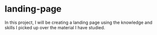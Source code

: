 # landing-page

In this project, I will be creating a landing page using the knowledge and
skills I picked up over the material I have studied.